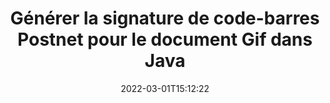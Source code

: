 ---
############################# Static ############################
layout: "auto-gen-signature"
date: 2022-03-01T15:12:22
draft: false
operation: Sign
signaturetype: Barcode
codetype: Postnet
fileformat: Gif
productName: Java
lang: fr
productCode: java
otherformats: pdf doc docx docm dot dotm dotx odt ott rtf xls xlsx xlsm xlsb csv ods ots xltx xltm ppt pptx pps ppsx odp otp potx potm pptm ppsm png jpg bmp gif tiff svg webp wmf
breadcrumb: Put  Barcode signature on Gif for Java

############################# Head ############################
head_title: "eSign Gif document avec Postnet Barcode in Java"
head_description: "Créez Postnet Barcode Signature et placez-le sur le document Gif avec Java en utilisant quelques lignes de code. Utilisez l'API GroupDocs Document Signature pour signer divers formats de fichiers."

############################# Header ############################
title: "Générer la signature de code-barres Postnet pour le document Gif dans Java"
description: "Signez électroniquement vos documents commerciaux Gif avec Postnet Barcode. Générez une signature de code-barres rapidement et facilement avec quelques lignes de code pour configurer les options de signature."
bg_image: "https://cms.admin.containerize.com/templates/aspose/App_Themes/V3/images/bg/header1.png"
bg_overlay: false
button:
    enable: true

############################# SubMenu ############################
submenu:
    enable: true

    left:
        img_alt: "GroupDocs.Signature for Java"
        image: "https://cms.admin.containerize.com/templates/groupdocs/images/product-logos/90x90-noborder/groupdocs-signature-java.png"
        product: "GroupDocs.Signature"
        platform: "Java"



############################# About ############################
about:
    enable: true
    title: "À propos de l'API de signatures de code-barres GroupDocs.Signature for Java."
    content: |
        [GroupDocs.Signature for Java](https://products.groupdocs.com/signature/java/) est une API simple et rapide pour gérer la signature électronique de documents numériques à l'aide de types de codes-barres tels que UPCA, UPCE, EAN13, EAN14, Code39, Code39Extended, Code128, Codabar, Postnet, ISBN , ITF14 et bien d'autres. Les clients peuvent créer facilement des codes-barres fournissant le texte requis et les placer sur des fichiers PDF, des documents Microsoft Office Words, des classeurs Microsoft Office Excel, des présentations MS PowerPoint, des fichiers Adobe Photoshop et divers formats d'image. Les codes-barres placés dans les documents peuvent être mis à jour, recherchés, vérifiés, supprimés ou prévisualisés. De plus, la personnalisation des codes-barres est prise en charge.
    

############################# Steps ############################
steps:
    enable: true
    title_left: "Étapes pour signer Gif avec Barcode dans Java"
    content_left: |
        [GroupDocs.Signature for Java](https://products.groupdocs.com/signature/java/) permet de signer rapidement et facilement des documents Gif avec des signatures Barcode.
        
        * Créez une instance de la classe Signature fournissant le fichier Gif censé signer en tant que chemin ou flux de mémoire
        * Instanciez la classe SignOptions et définissez toutes les données demandées.
        * Appelez la méthode Signature.Sign() en transmettant le fichier de sortie Gif ou le flux de mémoire

    title_right: " Configuration requise"
    content_right: |
        GroupDocs.Signature for Java sont pris en charge sur toutes les principales plates-formes et systèmes d'exploitation. Avant d'exécuter le code ci-dessous, assurez-vous que les prérequis suivants sont installés sur votre système.

        * Systèmes d'exploitation : Microsoft Windows, Linux, MacOS
        * Environnements de développement : NetBeans, Intellij IDEA, Eclipse, etc.
        * Java runtime: J2SE 6.0 and above
        * Obtenez le dernier GroupDocs.Signature for Java de [Maven](https://repository.groupdocs.com/webapp/#/artifacts/browse/tree/General/repo/com/groupdocs/groupdocs-signature)
         
    code: |
        ```java    
                
        // Set up input Gif file
        String filePath = "input.gif";
        // Set up output file
        String outputFilePath = "output.gif";

        // Instantiate Signature for input file
        Signature signature = new Signature(filePath);

        // create barcode option with predefined barcode text
        BarcodeSignOptions options = new BarcodeSignOptions("John Smith");

        // setup Barcode encoding type
        options.setEncodeType(BarcodeTypes.Postnet);

        // set signature position
        options.setLeft(50);
        options.setTop(50);
        options.setWidth(200);
        options.setHeight(50);

        // sign Gif document
        SignResult result = signature.sign(outputFilePath, options);

        ```

############################# Demos ############################
demos:
    enable: true
    title: "Signature de documents Gif avec Barcode Live Demo"
    content: |
       Signez dès maintenant le fichier Gif avec différentes signatures en visitant le site Web [GroupDocs.Signature App](https://products.groupdocs.app/signature/family). Une démo en ligne gratuite vous attend.

        
############################# About Formats ############################
about_formats:
    enable: true
    format:
        # format loop
        - icon: "fas fa-barcode"
          title: "About Postnet Barcode"
          content: |
            POSTNET (Postal Numeric Encoding Technique) est une symbologie de code à barres utilisée par le service postal des États-Unis pour faciliter l'acheminement du courrier.
          characterset: |
             Chiffres numériques (0-9).
          textcapacity: |
             Jusqu'à 11 caractères.
          image: |
             iVBORw0KGgoAAAANSUhEUgAAACcAAAAjCAYAAAAXMhMjAAAAAXNSR0IArs4c6QAAAARnQU1BAACxjwv8YQUAAAAJcEhZcwAADsMAAA7DAcdvqGQAAACeSURBVFhH7c7BCkMxEELR/P9Pp1LoRrCXpi4Cbw5kIRKZtS82x52a407Ncae+HrfWer8Pyr+i/3NcQv/nuIT+z3EJ/X/Ocf9mlxuhsXZ2uREaa2eXG6Gxdna5ERprZ5cbobF2drkRGmtnlxuhsXZ2uREaa2eXG6Gxdna5ERprZ5cbobF2drkRGmtnlxuhsXZ2ubnAHHdqjjt18XF7vwDevzbHqsQWPwAAAABJRU5ErkJggg==

          link: ""

############################# More Formats ############################
more_formats:
    enable: true
    title: "Autres signatures Barcode prises en charge pour Java"
    content: |
        "Vous pouvez également signer Gif avec d'autres types de signature. Veuillez consulter la liste ci-dessous."
    format: 
        
       
back_to_top:
    enable: true
---